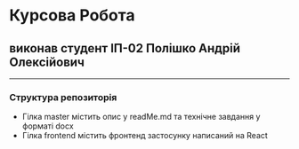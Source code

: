 # Курсова Робота 
## виконав студент ІП-02 Полішко Андрій Олексійович
---
### Структура репозиторія
- Гілка master містить опис у readMe.md та технічне завдання у форматі docx 
- Гілка frontend містить фронтенд застосунку написаний на React